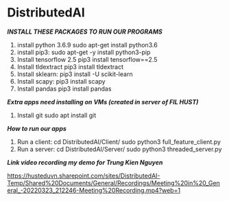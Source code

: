 # DistributedAI

***INSTALL THESE PACKAGES TO RUN OUR PROGRAMS***
1) install python 3.6.9
sudo apt-get install python3.6
2) install pip3:
sudo apt-get -y install python3-pip
3) Install tensorflow 2.5
pip3 install tensorflow==2.5
4) Install tldextract
pip3 install tldextract
5) Install sklearn:
pip3 install -U scikit-learn
6) Install scapy:
pip3 install scapy
7) Install pandas
pip3 install pandas

***Extra apps need installing on VMs (created in server of FIL HUST)***
1) Install git
sudo apt install git

***How to run our apps***
1) Run a client:
   cd DistributedAI/Client/
   sudo python3 full_feature_client.py
3) Run a server:
   cd DistributedAI/Server/
   sudo python3 threaded_server.py
   
***Link video recording my demo for Trung Kien Nguyen***

https://husteduvn.sharepoint.com/sites/DistributedAI-Temp/Shared%20Documents/General/Recordings/Meeting%20in%20_General_-20220323_212246-Meeting%20Recording.mp4?web=1
